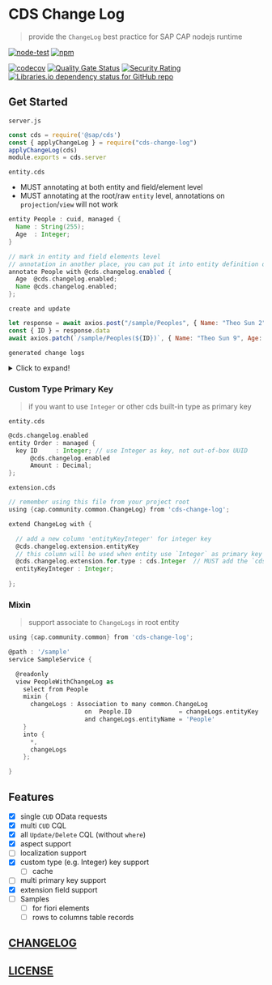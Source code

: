 # CDS Change Log

> provide the `ChangeLog` best practice for SAP CAP nodejs runtime

[![node-test](https://github.com/Soontao/cds-change-log/actions/workflows/nodejs.yml/badge.svg)](https://github.com/Soontao/cds-change-log/actions/workflows/nodejs.yml)
[![npm](https://img.shields.io/npm/v/cds-change-log)](https://www.npmjs.com/package/cds-change-log)

[![codecov](https://codecov.io/gh/Soontao/cds-change-log/branch/main/graph/badge.svg?token=kKkSYJyTfG)](https://codecov.io/gh/Soontao/cds-change-log)
[![Quality Gate Status](https://sonarcloud.io/api/project_badges/measure?project=Soontao_cds-change-log&metric=alert_status)](https://sonarcloud.io/summary/new_code?id=Soontao_cds-change-log)
[![Security Rating](https://sonarcloud.io/api/project_badges/measure?project=Soontao_cds-change-log&metric=security_rating)](https://sonarcloud.io/summary/new_code?id=Soontao_cds-change-log)
[![Libraries.io dependency status for GitHub repo](https://img.shields.io/librariesio/github/Soontao/cds-change-log)](https://libraries.io/github/Soontao/cds-change-log)

## Get Started

`server.js`

```js
const cds = require('@sap/cds')
const { applyChangeLog } = require("cds-change-log")
applyChangeLog(cds)
module.exports = cds.server
```

`entity.cds`

- MUST annotating at both entity and field/element level
- MUST annotating at the root/raw `entity` level, annotations on `projection`/`view` will not work

```groovy
entity People : cuid, managed {
  Name : String(255);
  Age  : Integer;
}

// mark in entity and field elements level
// annotation in another place, you can put it into entity definition directly
annotate People with @cds.changelog.enabled {
  Age  @cds.changelog.enabled;
  Name @cds.changelog.enabled;
};
```

`create and update`

```js
let response = await axios.post("/sample/Peoples", { Name: "Theo Sun 2", Age: 39 })
const { ID } = response.data
await axios.patch(`/sample/Peoples(${ID})`, { Name: "Theo Sun 9", Age: 12 })
```

`generated change logs`

<details>
  <summary>Click to expand!</summary>
  
```js
[
  {
    ID: "595b3604-d7dd-434f-962c-1e70e92bd775",
    createdAt: "2022-03-17T04:20:41.402Z",
    createdBy: "anonymous",
    modifiedAt: "2022-03-17T04:20:41.402Z",
    modifiedBy: "anonymous",
    entityName: "People",
    entityKey: "0e926ff2-53ad-4cd9-9569-ad2147dad0bc",
    action: "Create",
    entityKeyInteger: null,
    Items: [
      {
        sequence: 0,
        Parent_ID: "595b3604-d7dd-434f-962c-1e70e92bd775",
        attributeKey: "Name",
        attributeNewValue: "Theo Sun 2",
        attributeOldValue: null,
      },
      {
        sequence: 1,
        Parent_ID: "595b3604-d7dd-434f-962c-1e70e92bd775",
        attributeKey: "Age",
        attributeNewValue: "39",
        attributeOldValue: null,
      },
    ],
  },
  {
    ID: "55bca8b8-1e79-4c9b-8bc9-1a013bf3cf39",
    createdAt: "2022-03-17T04:20:41.461Z",
    createdBy: "anonymous",
    modifiedAt: "2022-03-17T04:20:41.461Z",
    modifiedBy: "anonymous",
    entityName: "People",
    entityKey: "0e926ff2-53ad-4cd9-9569-ad2147dad0bc",
    action: "Update",
    entityKeyInteger: null,
    Items: [
      {
        sequence: 0,
        Parent_ID: "55bca8b8-1e79-4c9b-8bc9-1a013bf3cf39",
        attributeKey: "Name",
        attributeNewValue: "Theo Sun 9",
        attributeOldValue: "Theo Sun 2",
      },
      {
        sequence: 1,
        Parent_ID: "55bca8b8-1e79-4c9b-8bc9-1a013bf3cf39",
        attributeKey: "Age",
        attributeNewValue: "12",
        attributeOldValue: "39",
      },
    ],
  },
]
```
</details>



### Custom Type Primary Key

> if you want to use `Integer` or other cds built-in type as primary key

`entity.cds`

```groovy
@cds.changelog.enabled
entity Order : managed {
  key ID     : Integer; // use Integer as key, not out-of-box UUID
      @cds.changelog.enabled
      Amount : Decimal;
};
```

`extension.cds`

```groovy
// remember using this file from your project root
using {cap.community.common.ChangeLog} from 'cds-change-log';

extend ChangeLog with {

  // add a new column 'entityKeyInteger' for integer key
  @cds.changelog.extension.entityKey
  // this column will be used when entity use `Integer` as primary key
  @cds.changelog.extension.for.type : cds.Integer  // MUST add the `cds.` prefix for built-in types
  entityKeyInteger : Integer;
  
};

```

### Mixin

> support associate to `ChangeLogs` in root entity

```groovy
using {cap.community.common} from 'cds-change-log';

@path : '/sample'
service SampleService {

  @readonly
  view PeopleWithChangeLog as
    select from People
    mixin {
      changeLogs : Association to many common.ChangeLog
                     on  People.ID             = changeLogs.entityKey
                     and changeLogs.entityName = 'People'
    }
    into {
      *,
      changeLogs
    };

}
```

## Features

- [x] single `CUD` OData requests 
- [x] multi `CUD` CQL
- [x] all `Update/Delete` CQL (without `where`)
- [x] aspect support
- [ ] localization support
- [x] custom type (e.g. Integer) key support
  - [ ] cache
- [ ] multi primary key support
- [x] extension field support
- [ ] Samples
  - [ ] for fiori elements
  - [ ] rows to columns table records

## [CHANGELOG](./CHANGELOG.md)

## [LICENSE](./LICENSE)